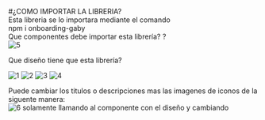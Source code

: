 #¿COMO IMPORTAR LA LIBRERIA? <br>
Esta libreria se lo importara mediante el comando <br/>
 npm i onboarding-gaby <br/>
Que componentes debe importar esta librería? ?<br>
![5](https://user-images.githubusercontent.com/48719100/84598215-24ad6880-ae37-11ea-9d33-736c3af7886a.PNG)


Que diseño tiene que esta librería? 

![1](https://user-images.githubusercontent.com/48719100/84598211-22e3a500-ae37-11ea-99db-5013c1e10948.PNG)
![2](https://user-images.githubusercontent.com/48719100/84598212-237c3b80-ae37-11ea-8400-bb1d14c9140a.PNG)
![3](https://user-images.githubusercontent.com/48719100/84598213-2414d200-ae37-11ea-9409-37d3ee95c4f7.PNG)
![4](https://user-images.githubusercontent.com/48719100/84598214-2414d200-ae37-11ea-9b45-6e72afd63c58.PNG)

Puede cambiar los titulos o descripciones mas las imagenes de iconos de la siguente manera:<br>
![6](https://user-images.githubusercontent.com/48719100/84598558-938bc100-ae39-11ea-8e80-a66c1dafe616.PNG)
solamente llamando al componente con el diseño y cambiando <br>






